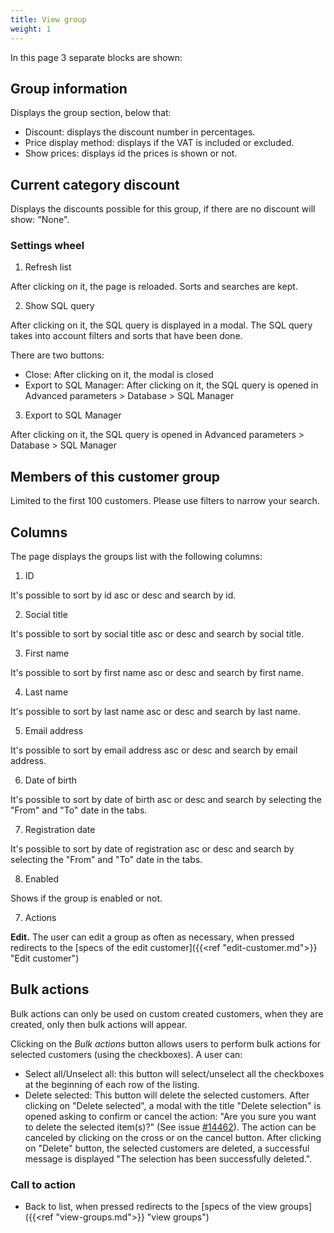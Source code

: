 ```yaml
---
title: View group
weight: 1
---
```


In this page 3 separate blocks are shown:

## Group information

Displays the group section, below that:

 - Discount: displays the discount number in percentages.
 - Price display method: displays if the VAT is included or excluded.
 - Show prices: displays id the prices is shown or not.

## Current category discount

Displays the discounts possible for this group, if there are no discount will show: "None".

### Settings wheel

1) Refresh list

After clicking on it, the page is reloaded. Sorts and searches are kept.

2) Show SQL query

After clicking on it, the SQL query is displayed in a modal. The SQL query takes into account filters and sorts that have been done.

There are two buttons:

- Close: After clicking on it, the modal is closed
- Export to SQL Manager: After clicking on it, the SQL query is opened in Advanced parameters > Database > SQL Manager

3) Export to SQL Manager

After clicking on it, the SQL query is opened in Advanced parameters > Database > SQL Manager


## Members of this customer group

Limited to the first 100 customers. Please use filters to narrow your search.

## Columns 

The page displays the groups list with the following columns:

1) ID

It's possible to sort by id asc or desc and search by id.

2) Social title

It's possible to sort by social title asc or desc and search by social title.

3) First name

It's possible to sort by first name asc or desc and search by first name.

4) Last name

It's possible to sort by last name asc or desc and search by last name.

5) Email address

It's possible to sort by email address asc or desc and search by email address.

6) Date of birth

It's possible to sort by date of birth asc or desc and search by selecting the "From" and "To" date in the tabs.

7) Registration date

It's possible to sort by date of registration  asc or desc and search by selecting the "From" and "To" date in the tabs.

8) Enabled

Shows if the group is enabled or not.

7) Actions

**Edit.** The user can edit a group as often as necessary, when pressed redirects to the [specs of the edit customer]({{<ref "edit-customer.md">}} "Edit customer") 

## Bulk actions

Bulk actions can only be used on custom created customers, when they are created, only then bulk actions will appear.

Clicking on the _Bulk actions_ button allows users to perform bulk actions for selected customers (using the checkboxes). A user can:

- Select all/Unselect all: this button will select/unselect all the checkboxes at the beginning of each row of the listing.
- Delete selected: This button will delete the selected customers. 
After clicking on "Delete selected", a modal with the title "Delete selection" is opened asking to confirm or cancel the action: "Are you sure you want to delete the selected item(s)?" (See issue [#14462](https://github.com/PrestaShop/PrestaShop/issues/14462)). The action can be canceled by clicking on the cross or on the cancel button.
After clicking on "Delete" button, the selected customers are deleted, a successful message is displayed "The selection has been successfully deleted.".

### Call to action

 - Back to list, when pressed redirects to the [specs of the view groups]({{<ref "view-groups.md">}} "view groups") 
